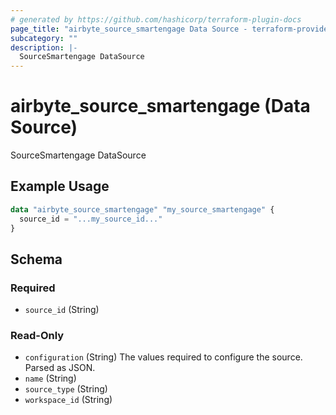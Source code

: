```yaml
---
# generated by https://github.com/hashicorp/terraform-plugin-docs
page_title: "airbyte_source_smartengage Data Source - terraform-provider-airbyte"
subcategory: ""
description: |-
  SourceSmartengage DataSource
---
```


# airbyte_source_smartengage (Data Source)

SourceSmartengage DataSource

## Example Usage

```terraform
data "airbyte_source_smartengage" "my_source_smartengage" {
  source_id = "...my_source_id..."
}
```

<!-- schema generated by tfplugindocs -->
## Schema

### Required

- `source_id` (String)

### Read-Only

- `configuration` (String) The values required to configure the source. Parsed as JSON.
- `name` (String)
- `source_type` (String)
- `workspace_id` (String)

